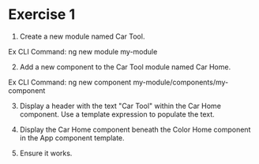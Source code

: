 # Exercise 1

1. Create a new module named Car Tool.

Ex CLI Command: ng new module my-module

2. Add a new component to the Car Tool module named Car Home.

Ex CLI Command: ng new component my-module/components/my-component

3. Display a header with the text "Car Tool" within the Car Home component. Use a template expression to populate the text.

4. Display the Car Home component beneath the Color Home component in the App component template.

5. Ensure it works.